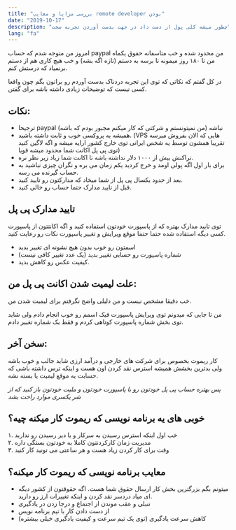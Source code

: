 ```yaml
---
title: "بررسی مزایا و معایب remote developer بودن"
date: "2019-10-17"
description: "چطور میشه کلی پول از دست داد در جهت بدست آوردن تجربه سخت"
lang: "fa"
---
```


امروز من متوجه شدم که حساب paypal من محدود شده و خب متاسفانه حقوق یکماه من تا ۱۸۰ روز میمونه تا برسه به دستم (تازه اگه بشه) و خب هیچ کاری هم از دستم برنمیاد که درستش کنم.

در کل گفتم که نکاتی که توی این تجربه دردناک بدست آوردم رو براتون بگم چون واقعا کسی نیست که توضیحات زیادی داشته باشه برای گفتن.

## نکات:

- ترجیحا paypal نباشه (من نمیتونستم و شرکتی که کار میکنم مجبور بودم که باشه)
- همیشه یه پروکسی خوب و ثابت داشته باشید. (VPS هایی که الان بفروش میرسه تقریبا همشون توسط یه شخص ایرانی توی خارج کشور ارایه میشه و اگه لاگین کنید توی پی پل اکانت شما محدود میشه قویا)
- تراکنش بیش از ۱۰۰۰ دلار نداشته باشه تا اکانت شما زیاد زیر نظر نره.
- برای بار اول اگه پولی اومد و خرج کردید یکم زمان می بره و نگران چیزی نباشید به حساب گیرنده می رسه.
- بعد از حدود یکسال پی پل از شما میخاد که مدارکتون رو تایید کنید.
- قبل از تایید مدارک حتما حساب رو خالی کنید.

## تایید مدارک پی پل

توی تایید مدارک بهتره که از پاسپورت خودتون استفاده کنید و اگه اکانتتون از پاسپورت کسی دیگه استفاده شده حتما حتما موقع ویرایش و تغییر پاسپورت نکات رو رعایت کنید.

- اسمتون رو خوب بدون هیچ نشونه ای تغییر بدید
- شماره پاسپورت رو حسابی تغییر بدید (یک عدد تغییر کافی نیست)
- کیفیت عکس رو کاهش بدید.

## علت لیمیت شدن اکانت پی پل من:

خب دقیقا مشخص نیست و من دلیلی واضح نگرفتم برای لیمیت شدن من.

من تا جایی که میدونم توی ویرایش پاسپورت فیک اسمم رو خوب انجام دادم ولی شاید توی بخش شماره پاسپورت کوتاهی کردم و فقط یک شماره تغییر دادم.

## سخن آخر:

کار ریموت بخصوص برای شرکت های خارجی و درآمد ارزی شاید جالب و خوب باشه ولی بدترین بخشش همیشه استرس نقد کردن اون هست و اینکه ترس داشته باشی که حسابت یه موقع لیمیت یا بسته نشه.  
  
_پس بهتره حساب پی پل خودتون رو با پاسپورت خودتون و ملیت خودتون باز کنید که از شر یکسری موارد راحت بشد_

## **خوبی های یه برنامه نویسی که ریموت کار میکنه چیه؟**  

۱. خب اول اینکه استرس رسیدن به سرکار و یا دیر رسیدن رو ندارید  
۲. مدیریت زمان کارکردنتون کاملا به خودتون بستگی داره  
۳. وقت برای کار کردن زیاد هست و هر ساعتی می تونید کار کنید

## معایب برنامه نویسی که ریموت کار میکنه؟

- میتونم بگم بزرگترین بخش کار ارسال حقوق شما هست. اگه حقوقتون از کشور دیگه ای میاد دردسر نقد کردن و اینکه تغییرات ارز رو دارید.
- تنبلی و عقب موندن از اجتماع و درجا زدن در یادگیری
- از دست دادن کار با تیم برنامه نویس
- کاهش سرعت یادگیری (توی یک تیم سرعت و کیفیت یادگیری خیلی بیشتره)
